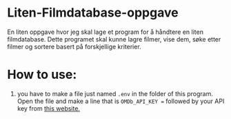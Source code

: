 # Liten-Filmdatabase-oppgave
En liten oppgave hvor jeg skal lage et program for å håndtere en liten filmdatabase. Dette programet skal kunne lagre filmer, vise dem, søke etter filmer og sortere basert på forskjellige kriterier.

# How to use:
1. you have to make a file just named `.env` in the folder of this program. Open the file and make a line that is `OMDb_API_KEY =` followed by your API key from [this website.](https://www.omdbapi.com/)